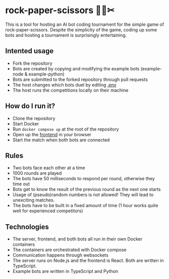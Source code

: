 # rock-paper-scissors 🥌📜✂

This is a tool for hosting an AI bot coding tournament for the simple game of rock-paper-scissors. Despite the simplicity of the game, coding up some bots and hosting a tournament is surprisingly entertaining.

## Intented usage
- Fork the repository
- Bots are created by copying and modifying the example bots (example-node & example-python)
- Bots are submitted to the forked repository through pull requests
- The host changes which bots duel by editing [.env](.env)
- The host runs the competitions locally on their machine

## How do I run it?
- Clone the repository
- Start Docker
- Run `docker compose up` at the root of the repository
- Open up the [frontend](http://localhost:3000) in your browser
- Start the match when both bots are connected

## Rules
- Two bots face each other at a time
- 1000 rounds are played
- The bots have 50 milliseconds to respond per round, otherwise they time out
- Bots get to know the result of the previous round as the next one starts
- Usage of (pseudo)random numbers is not allowed! They will lead to unexciting matches.
- The bots have to be built in a fixed amount of time (1 hour works quite well for experienced competitors)

## Technologies
- The server, frontend, and both bots all run in their own Docker containers
- The containers are orchestrated with Docker compose
- Communication happens through websockets
- The server runs on Node.js and the frontend is React. Both are written in TypeScript.
- Example bots are written in TypeScript and Python

